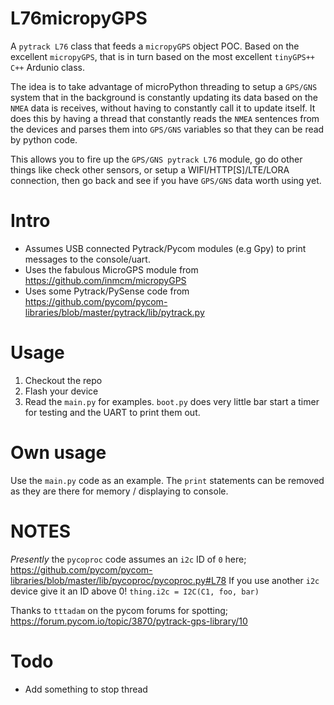 # L76micropyGPS
A ``pytrack L76`` class that feeds a ``micropyGPS`` object POC.  Based on the excellent ``micropyGPS``, that is in turn based on the most excellent ``tinyGPS++`` ``C++`` Ardunio class.

The idea is to take advantage of microPython threading to setup a ``GPS/GNS`` system that in the background is constantly updating its data based on the ``NMEA`` data is receives, without having to constantly call it to update itself.  It does this by having a thread that constantly reads the ``NMEA`` sentences from the devices and parses them into ``GPS/GNS`` variables so that they can be read by python code.

This allows you to fire up the ``GPS/GNS pytrack L76`` module, go do other things like check other sensors, or setup a WIFI/HTTP[S]/LTE/LORA connection, then go back and see if you have ``GPS/GNS`` data worth using yet.

Intro
================
* Assumes USB connected Pytrack/Pycom modules (e.g Gpy) to print messages to the console/uart.
* Uses the fabulous MicroGPS module from https://github.com/inmcm/micropyGPS
* Uses some Pytrack/PySense code from 
https://github.com/pycom/pycom-libraries/blob/master/pytrack/lib/pytrack.py

Usage
=================
1. Checkout the repo
2. Flash your device
3. Read the ``main.py`` for examples.  ``boot.py`` does very little bar start a timer for testing and the UART to print them out.

Own usage
=================
Use the ``main.py`` code as an example.  The ``print`` statements can be removed as they are there for memory / displaying to console.

NOTES
=================
*Presently* the ``pycoproc`` code assumes an ``i2c`` ID of ``0`` here; https://github.com/pycom/pycom-libraries/blob/master/lib/pycoproc/pycoproc.py#L78  If you use another ``i2c`` device give it an ID above 0! ``thing.i2c = I2C(C1, foo, bar)``

Thanks to ``tttadam`` on the pycom forums for spotting; https://forum.pycom.io/topic/3870/pytrack-gps-library/10


Todo
=================
* Add something to stop thread
